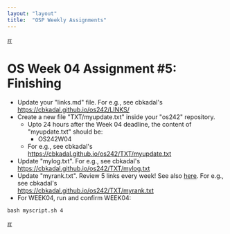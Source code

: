 ```yaml
---
layout: "layout"
title:  "OSP Weekly Assignments"
---
```


[&#x213C;](#idxXXX)<br id="idx000">
# OS Week 04 Assignment #5: Finishing

* Update your "links.md" file. For e.g., see cbkadal's <br><https://cbkadal.github.io/os242/LINKS/>
* Create a new file "TXT/myupdate.txt" inside your "os242" repository.
  * Upto 24 hours after the Week 04 deadline, the content of "myupdate.txt" should be:
    * OS242W04
  * For e.g., see cbkadal's <br><https://cbkadal.github.io/os242/TXT/myupdate.txt>
* Update "mylog.txt". For e.g., see cbkadal's <br><https://cbkadal.github.io/os242/TXT/mylog.txt>
* Update "myrank.txt". Review 5 links every week! See also [here](W02-08.md).
  For e.g., see cbkadal's <br><https://cbkadal.github.io/os242/TXT/myrank.txt>
* For WEEK04, run and confirm WEEK04:

```
bash myscript.sh 4

```

[&#x213C;](#)<br id="idxXXX"><br>

